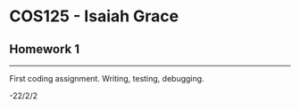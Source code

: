 # COS125 - Isaiah Grace
## Homework 1
---

First coding assignment. Writing, testing, debugging.

-22/2/2

